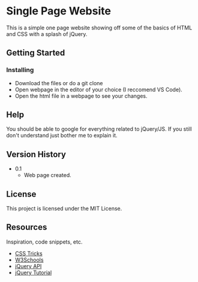 # Single Page Website

This is a simple one page website showing off some of the basics of HTML and CSS with a splash of jQuery.


## Getting Started

### Installing

* Download the files or do a git clone
* Open webpage in the editor of your choice (I reccomend VS Code).
* Open the html file in a webpage to see your changes.

## Help

You should be able to google for everything related to jQuery/JS. If you still don't understand just bother me to explain it.

## Version History

* 0.1
    * Web page created.

## License

This project is licensed under the MIT License.

## Resources

Inspiration, code snippets, etc.
* [CSS Tricks](https://css-tricks.com/almanac/)
* [W3Schools](https://www.w3schools.com/html/)
* [jQuery API](https://api.jquery.com/)
* [jQuery Tutorial](https://www.w3schools.com/jquery/)
